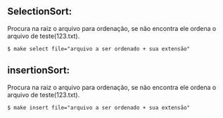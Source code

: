 ## SelectionSort: <br>
Procura na raiz o arquivo para ordenação, se não encontra ele ordena o arquivo de teste(123.txt).
``` shel
$ make select file="arquivo a ser ordenado + sua extensão"
```

## insertionSort: <br>
Procura na raiz o arquivo para ordenação, se não encontra ele ordena o arquivo de teste(123.txt).
``` shel
$ make insert file="arquivo a ser ordenado + sua extensão"
```
